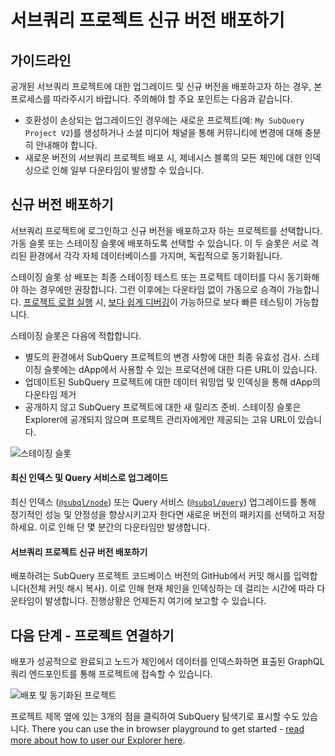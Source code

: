 # 서브쿼리 프로젝트 신규 버전 배포하기

## 가이드라인

공개된 서브쿼리 프로젝트에 대한 업그레이드 및 신규 버전을 배포하고자 하는 경우, 본 프로세스를 따라주시기 바랍니다. 주의해야 할 주요 포인트는 다음과 같습니다.
- 호환성이 손상되는 업그레이드인 경우에는 새로운 프로젝트(예: `My SubQuery Project V2`)를 생성하거나 소셜 미디어 채널을 통해 커뮤니티에 변경에 대해 충분히 안내해야 합니다.
- 새로운 버전의 서브쿼리 프로젝트 배포 시, 제네시스 블록의 모든 체인에 대한 인덱싱으로 인해 일부 다운타임이 발생할 수 있습니다.

## 신규 버전 배포하기

서브쿼리 프로젝트에 로그인하고 신규 버전을 배포하고자 하는 프로젝트를 선택합니다. 가동 슬롯 또는 스테이징 슬롯에 배포하도록 선택할 수 있습니다. 이 두 슬롯은 서로 격리된 환경에서 각각 자체 데이터베이스를 가지며, 독립적으로 동기화됩니다.

스테이징 슬롯 상 배포는 최종 스테이징 테스트 또는 프로젝트 데이터를 다시 동기화해야 하는 경우에만 권장합니다. 그런 이후에는 다운타임 없이 가동으로 승격이 가능합니다. [프로젝트 로컬 실행](../run/run.md) 시, [보다 쉽게 디버깅](../tutorials_examples/debug-projects.md)이 가능하므로 보다 빠른 테스팅이 가능합니다.

스테이징 슬롯은 다음에 적합합니다.
* 별도의 환경에서 SubQuery 프로젝트의 변경 사항에 대한 최종 유효성 검사. 스테이징 슬롯에는 dApp에서 사용할 수 있는 프로덕션에 대한 다른 URL이 있습니다.
* 업데이트된 SubQuery 프로젝트에 대한 데이터 워밍업 및 인덱싱을 통해 dApp의 다운타임 제거
* 공개하지 않고 SubQuery 프로젝트에 대한 새 릴리즈 준비. 스테이징 슬롯은 Explorer에 공개되지 않으며 프로젝트 관리자에게만 제공되는 고유 URL이 있습니다.

![스테이징 슬롯](/assets/img/staging_slot.png)

#### 최신 인덱스 및 Query 서비스로 업그레이드

최신 인덱스 ([`@subql/node`](https://www.npmjs.com/package/@subql/node)) 또는 Query 서비스 ([`@subql/query`](https://www.npmjs.com/package/@subql/query)) 업그레이드를 통해 정기적인 성능 및 안정성을 향상시키고자 한다면 새로운 버전의 패키지를 선택하고 저장하세요. 이로 인해 단 몇 분간의 다운타임만 발생합니다.

#### 서브쿼리 프로젝트 신규 버전 배포하기

배포하려는 SubQuery 프로젝트 코드베이스 버전의 GitHub에서 커밋 해시를 입력합니다(전체 커밋 해시 복사). 이로 인해 현재 체인을 인덱싱하는 데 걸리는 시간에 따라 다운타임이 발생합니다. 진행상황은 언제든지 여기에 보고할 수 있습니다.

## 다음 단계 - 프로젝트 연결하기
배포가 성공적으로 완료되고 노드가 체인에서 데이터를 인덱스화하면 표출된 GraphQL 쿼리 엔드포인트를 통해 프로젝트에 접속할 수 있습니다.

![배포 및 동기화된 프로젝트](/assets/img/projects-deploy-sync.png)

프로젝트 제목 옆에 있는 3개의 점을 클릭하여 SubQuery 탐색기로 표시할 수도 있습니다. There you can use the in browser playground to get started - [read more about how to user our Explorer here](../query/query.md).
